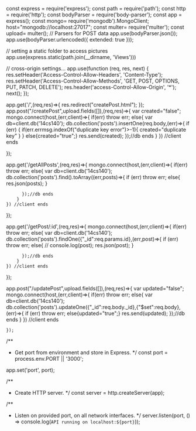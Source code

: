 const express = require('express');
const path = require('path');
const http = require('http');
const bodyParser = require('body-parser');
const app = express();
const mongo= require('mongodb').MongoClient;
host="mongodb://localhost:27017";
const multer= require('multer');
const upload= multer();
// Parsers for POST data
app.use(bodyParser.json());
app.use(bodyParser.urlencoded({ extended: true }));

// setting a static folder to access pictures
app.use(express.static(path.join(__dirname, 'Views')))

// cross-origin settings...
app.use(function (req, res, next) {
  res.setHeader('Access-Control-Allow-Headers', 'Content-Type');
  res.setHeader('Access-Control-Allow-Methods', 'GET, POST, OPTIONS, PUT, PATCH, DELETE');
  res.header('access-Control-Allow-Origin', '*');
  next();
  });


app.get('/',(req,res)=>{
 res.redirect("createPost.html");
});
app.post("/createPost",upload.fields([]),(req,res)=>{
var created="false";
mongo.connect(host,(err,client)=>{
    if(err) throw err;
    else{
        var db=client.db('14cs140');
      db.collection('posts').insertOne(req.body,(err)=>{
            if (err) {
                if(err.errmsg.indexOf("duplicate key error")>-1){
                    created="duplicate key"
                }
            }
            else{created="true";}
            res.send(created);
      });//db ends
    }
}) //client ends
    
});

app.get('/getAllPosts',(req,res)=>{
    mongo.connect(host,(err,client)=>{
        if(err) throw err;
        else{
            var db=client.db('14cs140');
          db.collection('posts').find().toArray((err,posts)=>{
                if (err) throw err;
                else{
                    res.json(posts);
                }
                
          });//db ends
        }
    }) //client ends
});

app.get('/getPost/:id',(req,res)=>{
    mongo.connect(host,(err,client)=>{
        if(err) throw err;
        else{
            var db=client.db('14cs140');
          db.collection('posts').findOne({"_id":req.params.id},(err,post)=>{
                if (err) throw err;
                else{
                   // console.log(post);
                    res.json(post);
                }
                
          });//db ends
        }
    }) //client ends
});


app.post("/updatePost",upload.fields([]),(req,res)=>{
    var updated="false";
    mongo.connect(host,(err,client)=>{
        if(err) throw err;
        else{
            var db=client.db('14cs140');
          db.collection('posts').updateOne({"_id":req.body._id},{"$set":req.body},(err)=>{
                if (err) throw err;
                else{updated="true";}
                res.send(updated);
          });//db ends
        }
    }) //client ends
        
    });

/**
 * Get port from environment and store in Express.
 */
const port = process.env.PORT || '3000';

app.set('port', port);

/**
 * Create HTTP server.
 */
const server = http.createServer(app);

/**
 * Listen on provided port, on all network interfaces.
 */
server.listen(port, () => console.log(`API running on localhost:${port}`));
